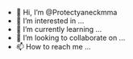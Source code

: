 - 👋 Hi, I’m @Protectyaneckmma
- 👀 I’m interested in ...
- 🌱 I’m currently learning ...
- 💞️ I’m looking to collaborate on ...
- 📫 How to reach me ...

<!---
Protectyaneckmma/Protectyaneckmma is a ✨ special ✨ repository because its `README.md` (this file) appears on your GitHub profile.
You can click the Preview link to take a look at your changes.
--->
